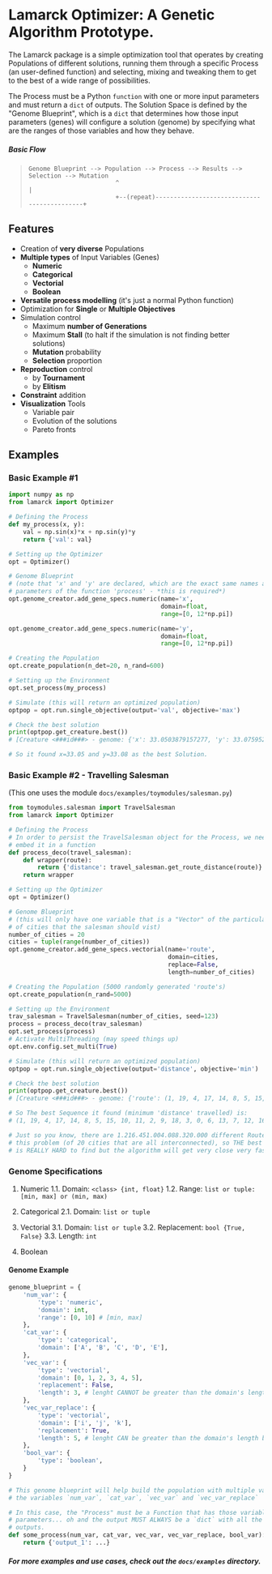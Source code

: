 # Lamarck Optimizer: A Genetic Algorithm Prototype.

The Lamarck package is a simple optimization tool that operates by creating Populations of different solutions, running them through a specific Process (an user-defined function) and selecting, mixing and tweaking them to get to the best of a wide range of possibilities.

The Process must be a Python `function` with one or more input parameters and must return a `dict` of outputs. The Solution Space is defined by the "Genome Blueprint", which is a `dict` that determines how those input parameters (genes) will configure a solution (genome) by specifying what are the ranges of those variables and how they behave.

##### Basic Flow

> ```raw
> Genome Blueprint --> Population --> Process --> Results --> Selection --> Mutation
>                         ^                                                      |
>                         +--(repeat)--------------------------------------------+
> ```

## Features
- Creation of **very diverse** Populations
- **Multiple types** of Input Variables (Genes)
    - **Numeric**
    - **Categorical**
    - **Vectorial**
    - **Boolean**
- **Versatile process modelling** (it's just a normal Python function)
- Optimization for **Single** or **Multiple Objectives**
- Simulation control
    - Maximum **number of Generations**
    - Maximum **Stall** (to halt if the simulation is not finding better solutions)
    - **Mutation** probability
    - **Selection** proportion
- **Reproduction** control
    - by **Tournament**
    - by **Elitism**
- **Constraint** addition
- **Visualization** Tools
    - Variable pair
    - Evolution of the solutions
    - Pareto fronts

## Examples
### Basic Example #1

```python
import numpy as np
from lamarck import Optimizer

# Defining the Process
def my_process(x, y):
    val = np.sin(x)*x + np.sin(y)*y
    return {'val': val}

# Setting up the Optimizer
opt = Optimizer()

# Genome Blueprint
# (note that 'x' and 'y' are declared, which are the exact same names as the
# parameters of the function 'process' - *this is required*)
opt.genome_creator.add_gene_specs.numeric(name='x',
                                          domain=float,
                                          range=[0, 12*np.pi])

opt.genome_creator.add_gene_specs.numeric(name='y',
                                          domain=float,
                                          range=[0, 12*np.pi])

# Creating the Population
opt.create_population(n_det=20, n_rand=600)

# Setting up the Environment
opt.set_process(my_process)

# Simulate (this will return an optimized population)
optpop = opt.run.single_objective(output='val', objective='max')

# Check the best solution
print(optpop.get_creature.best())
# [Creature <###id###> - genome: {'x': 33.0503879157277, 'y': 33.075952331006285}]

# So it found x=33.05 and y=33.08 as the best Solution.
```

### Basic Example #2 - Travelling Salesman
(This one uses the module `docs/examples/toymodules/salesman.py`)
```python
from toymodules.salesman import TravelSalesman
from lamarck import Optimizer

# Defining the Process
# In order to persist the TravelSalesman object for the Process, we need to
# embed it in a function 
def process_deco(travel_salesman):
    def wrapper(route):
        return {'distance': travel_salesman.get_route_distance(route)}
    return wrapper

# Setting up the Optimizer
opt = Optimizer()

# Genome Blueprint
# (this will only have one variable that is a "Vector" of the particular order
# of cities that the salesman should vist)
number_of_cities = 20
cities = tuple(range(number_of_cities))
opt.genome_creator.add_gene_specs.vectorial(name='route',
                                            domain=cities,
                                            replace=False,
                                            length=number_of_cities)

# Creating the Population (5000 randomly generated 'route's)
opt.create_population(n_rand=5000)

# Setting up the Environment
trav_salesman = TravelSalesman(number_of_cities, seed=123)
process = process_deco(trav_salesman)
opt.set_process(process)
# Activate MultiThreading (may speed things up)
opt.env.config.set_multi(True)

# Simulate (this will return an optimized population)
optpop = opt.run.single_objective(output='distance', objective='min')

# Check the best solution
print(optpop.get_creature.best())
# [Creature <###id###> - genome: {'route': (1, 19, 4, 17, 14, 8, 5, 15, 10, 11, 2, 9, 18, 3, 0, 6, 13, 7, 12, 16)]

# So The best Sequence it found (minimum 'distance' travelled) is:
# (1, 19, 4, 17, 14, 8, 5, 15, 10, 11, 2, 9, 18, 3, 0, 6, 13, 7, 12, 16)

# Just so you know, there are 1.216.451.004.088.320.000 different Routes in
# this problem (of 20 cities that are all interconnected), so THE best solution
# is REALLY HARD to find but the algorithm will get very close very fast
```

### Genome Specifications

1. Numeric
    1.1. Domain: `<class> {int, float}`
    1.2. Range: `list or tuple: [min, max] or (min, max)`
>

2. Categorical
    2.1. Domain: `list or tuple`
>

3. Vectorial
    3.1. Domain: `list or tuple`
    3.2. Replacement: `bool {True, False}`
    3.3. Length: `int`
>

4. Boolean
>
#### Genome Example
```python
genome_blueprint = {
    'num_var': {
        'type': 'numeric',
        'domain': int,
        'range': [0, 10] # [min, max]
    },
    'cat_var': {
        'type': 'categorical',
        'domain': ['A', 'B', 'C', 'D', 'E'],
    },
    'vec_var': {
        'type': 'vectorial',
        'domain': [0, 1, 2, 3, 4, 5],
        'replacement': False,
        'length': 3, # lenght CANNOT be greater than the domain's length
    },
    'vec_var_replace': {
        'type': 'vectorial',
        'domain': ['i', 'j', 'k'],
        'replacement': True,
        'length': 5, # lenght CAN be greater than the domain's length because of the replacement
    },
    'bool_var': {
        'type': 'boolean',
    }
}

# This genome blueprint will help build the population with multiple values for
# the variables `num_var`, `cat_var`, `vec_var` and `vec_var_replace`

# In this case, the "Process" must be a Function that has those variables as
# parameters... oh and the output MUST ALWAYS be a `dict` with all the desired
# outputs.
def some_process(num_var, cat_var, vec_var, vec_var_replace, bool_var):
    return {'output_1': ...}
```

##### For more examples and use cases, check out the `docs/examples` directory.

